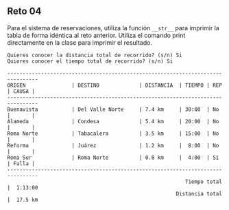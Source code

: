 ## Reto 04

Para el sistema de reservaciones, utiliza la función `__str__` para imprimir la tabla de forma idéntica al reto anterior. Utiliza el comando print directamente en la clase para imprimir el resultado.

```
Quieres conocer la distancia total de recorrido? (s/n) Si
Quieres conocer el tiempo total de recorrido? (s/n) Si

--------------------------------------------------------------------------------
ORIGEN               | DESTINO             | DISTANCIA  | TIEMPO | REP | CAUSA |
--------------------------------------------------------------------------------
Buenavista           | Del Valle Norte     | 7.4 km     | 30:00  | No  |       |
Alameda              | Condesa             | 5.4 km     | 20:00  | No  |       |
Roma Norte           | Tabacalera          | 3.5 km     | 15:00  | No  |       |
Reforma              | Juárez              | 1.2 km     |  8:00  | No  |       |
Roma Sur             | Roma Norte          | 0.8 km     |  4:00  | Si  | Falla |
--------------------------------------------------------------------------------
                                                          Tiempo total |  1:13:00
                                                       Distancia total |  17.5 km
```